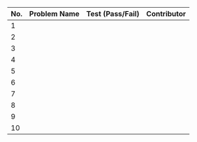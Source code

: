 
|No.| Problem Name | Test (Pass/Fail) | Contributor |  
|---|--------------|------------------|-------------|  
| 1 |              |                  |             |  
| 2 |              |                  |             |  
| 3 |              |                  |             |  
| 4 |              |                  |             |  
| 5 |              |                  |             |  
| 6 |              |                  |             |  
| 7 |              |                  |             |  
| 8 |              |                  |             |  
| 9 |              |                  |             |  
| 10|              |                  |             |  
